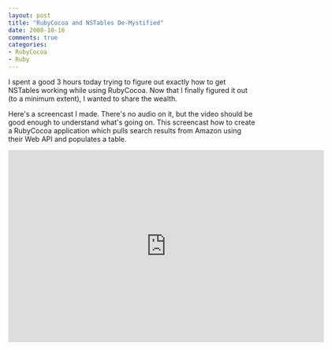 ```yaml
---
layout: post
title: "RubyCocoa and NSTables De-Mystified"
date: 2008-10-16
comments: true
categories: 
- RubyCocoa
- Ruby
---
```


I spent a good 3 hours today trying to figure out exactly how to get NSTables working while using RubyCocoa. Now that I finally figured it out (to a minimum extent), I wanted to share the wealth.

Here's a screencast I made. There's no audio on it, but the video should be good enough to understand what's going on. This screencast how to create a RubyCocoa application which pulls search results from Amazon using their Web API and populates a table.

<iframe width="640" height="390" src="http://www.youtube.com/embed/w3dC5Gx5xUs" frameborder="0" allowfullscreen></iframe>